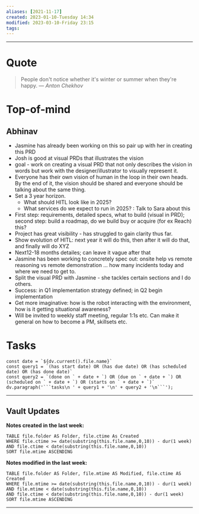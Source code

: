 ```yaml
---
aliases: [2021-11-17]
created: 2023-01-10-Tuesday 14:34
modified: 2023-03-10-Friday 23:15
tags: 
---
```



---

# Quote
> People don't notice whether it's winter or summer when they're happy.
> — <cite>Anton Chekhov</cite>

# Top-of-mind

## Abhinav
 - Jasmine has already been working on this so pair up with her in creating this PRD
- Josh is good at visual PRDs that illustrates the vision
- goal - work on creating a visual PRD that not only describes the vision in words but work with the designer/illustrator to visually represent it.
- Everyone has their own vision of human in the loop in their own heads. By the end of it, the vision should be shared and everyone should be talking about the same thing.
- Set a 3 year horizon.
	 - What should HITL look like in 2025?
	 - What services do we expect to run in 2025? : Talk to Sara about this
- First step: requirements, detailed specs, what to build (visual in PRD); second step: build a roadmap, do we build buy or acquire (for ex Reach) this?
- Project has great visibility - has struggled to gain clarity thus far.
- Show evolution of HITL: next year it will do this, then after it will do that, and finally will do XYZ
- Next12-18 months detailes; can leave it vague after that
- Jasmine has been working to concretely spec out: onsite help vs remote reasoning vs remote demonstration ... how many incidents today and where we need to get to.
- Split the visual PRD with Jasmine - she tackles certain sections and I do others.
- Success: in Q1 implementation strategy defined; in Q2 begin implementation
- Get more imaginative: how is the robot interacting with the environment, how is it getting situational awareness?
- Will be invited to weekly staff meeting, regular 1:1s etc. Can make it general on how to become a PM, skillsets etc.

# Tasks
```dataviewjs
const date = `${dv.current().file.name}`
const query1 = `(has start date) OR (has due date) OR (has scheduled date) OR (has done date)`
const query2 = `(done on ` + date + `) OR (due on ` + date + `) OR (scheduled on ` + date + `) OR (starts on ` + date + `)`
dv.paragraph('```tasks\n ' + query1 + '\n' + query2 + '\n```');
```
---

## Vault Updates

**Notes created in the last week:**

``` dataview
TABLE file.folder AS Folder, file.ctime As Created
WHERE file.ctime >= date(substring(this.file.name,0,10)) - dur(1 week) AND file.ctime < date(substring(this.file.name,0,10))
SORT file.mtime ASCENDING
```

**Notes modified in the last week:**

``` dataview
TABLE file.folder AS Folder, file.mtime AS Modified, file.ctime AS Created
WHERE file.mtime >= date(substring(this.file.name,0,10)) - dur(1 week)
AND file.mtime < date(substring(this.file.name,0,10))
AND file.ctime < date(substring(this.file.name,0,10)) - dur(1 week)
SORT file.mtime ASCENDING
```
---
